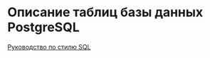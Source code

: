 # Описание таблиц базы данных PostgreSQL
[Руководство по стилю SQL](https://www.sqlstyle.guide/ru/)

